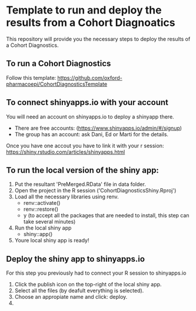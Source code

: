 # Template to run and deploy the results from a Cohort Diagnoatics

This repository will provide you the necessary steps to deploy the results of a Cohort Diagnostics.

## To run a Cohort Diagnostics

Follow this template: https://github.com/oxford-pharmacoepi/CohortDiagnosticsTemplate

## To connect shinyapps.io with your account

You will need an account on shinyapps.io to deploy a shinyapp there. 
- There are free accounts: (https://www.shinyapps.io/admin/#/signup)
- The group has an account: ask Dani, Ed or Marti for the details.

Once you have one accout you have to link it with your r session: https://shiny.rstudio.com/articles/shinyapps.html

## To run the local version of the shiny app:
1. Put the resultant 'PreMerged.RData' file in data folder.
2. Open the project in the R session ('CohortDiagnosticsShiny.Rproj')
3. Load all the necessary libraries using renv.
   - renv::activate()
   - renv::restore()
   - y (to accept all the packages that are needed to install, this step can take several minutes)
4. Run the local shiny app
   - shiny::app()
5. Youre local shiny app is ready!

## Deploy the shiny app to shinyapps.io

For this step you previously had to connect your R session to shinyapps.io

1. Click the publish icon on the top-right of the local shiny app.
2. Select all the files (by deafult everything is selected).
3. Choose an appropiate name and click: deploy.
4.   


